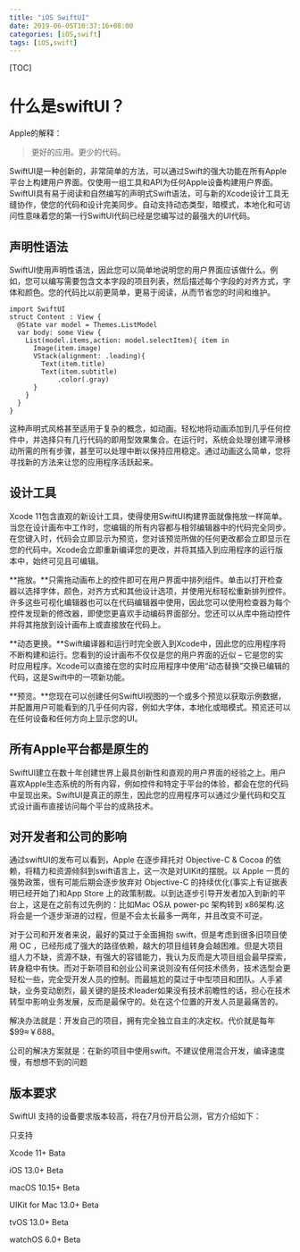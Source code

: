 ```yaml
---
title: "iOS SwiftUI"
date: 2019-06-05T10:37:16+08:00
categories: [iOS,swift]
tags: [iOS,swift]
---
```

[TOC]

# 什么是swiftUI？

Apple的解释：

> 更好的应用。更少的代码。 

SwiftUI是一种创新的，非常简单的方法，可以通过Swift的强大功能在所有Apple平台上构建用户界面。仅使用一组工具和API为任何Apple设备构建用户界面。SwiftUI具有易于阅读和自然编写的声明式Swift语法，可与新的Xcode设计工具无缝协作，使您的代码和设计完美同步。自动支持动态类型，暗模式，本地化和可访问性意味着您的第一行SwiftUI代码已经是您编写过的最强大的UI代码。

## 声明性语法

SwiftUI使用声明性语法，因此您可以简单地说明您的用户界面应该做什么。例如，您可以编写需要包含文本字段的项目列表，然后描述每个字段的对齐方式，字体和颜色。您的代码比以前更简单，更易于阅读，从而节省您的时间和维护。

<pre><code class="language-swift line-numbers">import SwiftUI
struct Content : View {
  @State var model = Themes.ListModel
  var body: some View {
    List(model.items,action: model.selectItem){ item in
      Image(item.image)
      VStack(alignment: .leading){
        Text(item.title)
        Text(item.subtitle)
            .color(.gray)
      }
    }
  }
}
</code></pre>

这种声明式风格甚至适用于复杂的概念，如动画。轻松地将动画添加到几乎任何控件中，并选择只有几行代码的即用型效果集合。在运行时，系统会处理创建平滑移动所需的所有步骤，甚至可以处理中断以保持应用稳定。通过动画这么简单，您将寻找新的方法来让您的应用程序活跃起来。

## 设计工具

Xcode 11包含直观的新设计工具，使得使用SwiftUI构建界面就像拖放一样简单。当您在设计画布中工作时，您编辑的所有内容都与相邻编辑器中的代码完全同步。在您键入时，代码会立即显示为预览，您对该预览所做的任何更改都会立即显示在您的代码中。Xcode会立即重新编译您的更改，并将其插入到应用程序的运行版本中，始终可见且可编辑。

**拖放。**只需拖动画布上的控件即可在用户界面中排列组件。单击以打开检查器以选择字体，颜色，对齐方式和其他设计选项，并使用光标轻松重新排列控件。许多这些可视化编辑器也可以在代码编辑器中使用，因此您可以使用检查器为每个控件发现新的修改器，即使您更喜欢手动编码界面部分。您还可以从库中拖动控件并将其拖放到设计画布上或直接放在代码上。

**动态更换。**Swift编译器和运行时完全嵌入到Xcode中，因此您的应用程序将不断构建和运行。您看到的设计画布不仅仅是您的用户界面的近似 &#8211; 它是您的实时应用程序。Xcode可以直接在您的实时应用程序中使用“动态替换”交换已编辑的代码，这是Swift中的一项新功能。

**预览。**您现在可以创建任何SwiftUI视图的一个或多个预览以获取示例数据，并配置用户可能看到的几乎任何内容，例如大字体，本地化或暗模式。预览还可以在任何设备和任何方向上显示您的UI。

## 所有Apple平台都是原生的

SwiftUI建立在数十年创建世界上最具创新性和直观的用户界面的经验之上。用户喜欢Apple生态系统的所有内容，例如控件和特定于平台的体验，都会在您的代码中呈现出来。SwiftUI是真正的原生，因此您的应用程序可以通过少量代码和交互式设计画布直接访问每个平台的成熟技术。

## 对开发者和公司的影响

通过swiftUI的发布可以看到，Apple 在逐步拜托对 Objective-C & Cocoa 的依赖，将精力和资源倾斜到swift语言上，这一次是对UIKit的摆脱。以 Apple 一贯的强势政策，很有可能后期会逐步放弃对 Objective-C 的持续优化(事实上有证据表明已经开始了)和App Store 上的政策制裁。以到达逐步引导开发者加入到新的平台上，这是在之前有过先例的：比如Mac OS从 power-pc 架构转到 x86架构.这将会是一个逐步渐进的过程，但是不会太长最多一两年，并且改变不可逆。

对于公司和开发者来说，最好的莫过于全面拥抱 swift，但是考虑到很多旧项目使用 OC ，已经形成了强大的路径依赖，越大的项目组转身会越困难。但是大项目组人力不缺，资源不缺，有强大的容错能力，我认为反而是大项目组会最早探索，转身稳中有快。而对于新项目和创业公司来说则没有任何技术债务，技术选型会更轻松一些，完全受开发人员的控制。而最尴尬的莫过于中型项目和团队。人手紧缺，业务变动剧烈，最关键的是技术leader如果没有技术前瞻性的话，担心在技术转型中影响业务发展，反而是最保守的。处在这个位置的开发人员是最痛苦的。

解决办法就是：开发自己的项目，拥有完全独立自主的决定权。代价就是每年$99≈￥688。

公司的解决方案就是：在新的项目中使用swift。不建议使用混合开发，编译速度慢，有想想不到的问题

## 版本要求

SwiftUI 支持的设备要求版本较高，将在7月份开启公测，官方介绍如下：

只支持

Xcode 11+ Bata

iOS 13.0+ Beta

macOS 10.15+ Beta

UIKit for Mac 13.0+ Beta

tvOS 13.0+ Beta

watchOS 6.0+ Beta